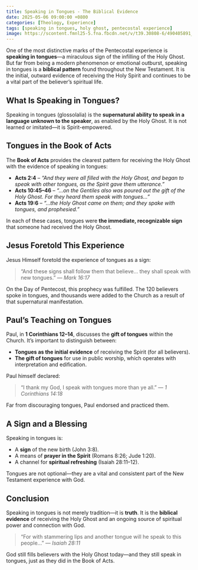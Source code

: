 ```yaml
---
title: Speaking in Tongues - The Biblical Evidence
date: 2025-05-06 09:00:00 +0800
categories: [Theology, Experience]
tags: [speaking in tongues, holy ghost, pentecostal experience]
image: https://scontent.fmnl25-5.fna.fbcdn.net/v/t39.30808-6/490405891_1082153410615423_1497166315293781031_n.jpg?_nc_cat=104&ccb=1-7&_nc_sid=f727a1&_nc_eui2=AeG1gawJ0Z6p5ztXmvFtZY_oR0lh4E0XdNJHSWHgTRd00q9njGqCP7N6x-tixDZwF5X_rvbY8zhEjKzBZXt7dCQw&_nc_ohc=aHghwOz1bhQQ7kNvwFTXCCV&_nc_oc=AdkOxBUNWi0suAnPTFcS6Jgk0tju8SLUkYpoeak-GR1bYorsHWmaAg6nmopnfv-v2zgZfmuLrI3u4spFfESy24fP&_nc_zt=23&_nc_ht=scontent.fmnl25-5.fna&_nc_gid=jrB04oUgvof8ZU-8b16pjA&oh=00_AfLSFGByaCF1THA3e2XopvtmnCNQkNbedISCC4daEuFXDg&oe=681FD2C1
---
```


One of the most distinctive marks of the Pentecostal experience is **speaking in tongues**—a miraculous sign of the infilling of the Holy Ghost. But far from being a modern phenomenon or emotional outburst, speaking in tongues is a **biblical pattern** found throughout the New Testament. It is the initial, outward evidence of receiving the Holy Spirit and continues to be a vital part of the believer’s spiritual life.

## What Is Speaking in Tongues?

Speaking in tongues (glossolalia) is the **supernatural ability to speak in a language unknown to the speaker**, as enabled by the Holy Ghost. It is not learned or imitated—it is Spirit-empowered.

## Tongues in the Book of Acts

The **Book of Acts** provides the clearest pattern for receiving the Holy Ghost with the evidence of speaking in tongues:

- **Acts 2:4** – _“And they were all filled with the Holy Ghost, and began to speak with other tongues, as the Spirit gave them utterance.”_
- **Acts 10:45–46** – _“…on the Gentiles also was poured out the gift of the Holy Ghost. For they heard them speak with tongues…”_
- **Acts 19:6** – _“…the Holy Ghost came on them; and they spake with tongues, and prophesied.”_

In each of these cases, tongues were **the immediate, recognizable sign** that someone had received the Holy Ghost.

## Jesus Foretold This Experience

Jesus Himself foretold the experience of tongues as a sign:

> “And these signs shall follow them that believe… they shall speak with new tongues.” — _Mark 16:17_

On the Day of Pentecost, this prophecy was fulfilled. The 120 believers spoke in tongues, and thousands were added to the Church as a result of that supernatural manifestation.

## Paul’s Teaching on Tongues

Paul, in **1 Corinthians 12–14**, discusses the **gift of tongues** within the Church. It’s important to distinguish between:

- **Tongues as the initial evidence** of receiving the Spirit (for all believers).
- **The gift of tongues** for use in public worship, which operates with interpretation and edification.

Paul himself declared:

> “I thank my God, I speak with tongues more than ye all.” — _1 Corinthians 14:18_

Far from discouraging tongues, Paul endorsed and practiced them.

## A Sign and a Blessing

Speaking in tongues is:

- A **sign** of the new birth (John 3:8).
- A means of **prayer in the Spirit** (Romans 8:26; Jude 1:20).
- A channel for **spiritual refreshing** (Isaiah 28:11–12).

Tongues are not optional—they are a vital and consistent part of the New Testament experience with God.

## Conclusion

Speaking in tongues is not merely tradition—it is **truth**. It is the **biblical evidence** of receiving the Holy Ghost and an ongoing source of spiritual power and connection with God.

> “For with stammering lips and another tongue will he speak to this people…” — _Isaiah 28:11_

God still fills believers with the Holy Ghost today—and they still speak in tongues, just as they did in the Book of Acts.
